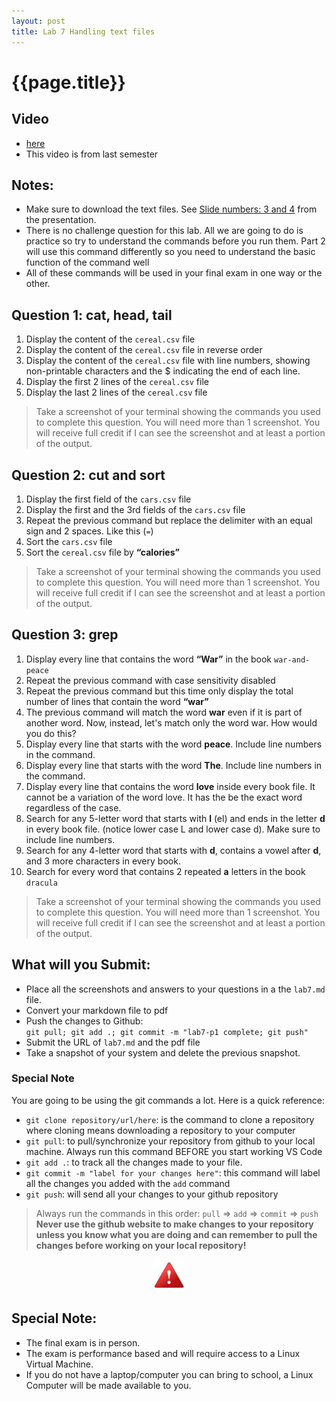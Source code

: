 ```yaml
---
layout: post
title: Lab 7 Handling text files 
---
```


# {{page.title}}

## Video
* [here](https://youtu.be/rpu30qMEZhQ)
* This video is from last semester
  
## Notes: 
* Make sure to download the text files. See [Slide numbers: 3 and 4](https://rapurl.live/he6) from the presentation.
* There is no challenge question for this lab. All we are going to do is practice so try to understand the commands before you run them. Part 2 will use this command differently so you need to understand the basic function of the command well
* All of these commands will be used in your final exam in one way or the other. 

## Question 1: cat, head, tail
1. Display the content of the `cereal.csv` file
2. Display the content of the `cereal.csv` file in reverse order
3. Display the content of the `cereal.csv` file with line numbers, showing non-printable characters and the $ indicating the end of each line.
4. Display the first 2 lines of the `cereal.csv` file
5. Display the last 2 lines of the `cereal.csv` file

> Take a screenshot of your terminal showing the commands you used to complete this question. You will need more than 1 screenshot. You will receive full credit if I can see the screenshot and at least a portion of the output. 

## Question 2: cut and sort
1. Display the first field of the `cars.csv` file
2. Display the first and the 3rd fields of the `cars.csv` file
3. Repeat the previous command but replace the delimiter with an equal sign and 2 spaces. Like this (` = `)
4. Sort the `cars.csv` file
5. Sort the `cereal.csv` file by **“calories”**

> Take a screenshot of your terminal showing the commands you used to complete this question. You will need more than 1 screenshot. You will receive full credit if I can see the screenshot and at least a portion of the output. 

## Question 3:  grep
1. Display every line that contains the word **“War”** in the book `war-and-peace`
2. Repeat the previous command with case sensitivity disabled 
3. Repeat the previous command but this time only display the total number of lines that contain the word **“war”**
4. The previous command will match the word **war** even if it is part of another word. Now, instead, let's match only the word war. How would you do this? 
5. Display every line that starts with the word **peace**. Include line numbers in the command.
6. Display every line that starts with the word **The**. Include line numbers in the command.
7. Display every line that contains the word **love** inside every book file. It cannot be a variation of the word love. It has the be the exact word regardless of the case. 
8.  Search for any 5-letter word that starts with **l** (el) and ends in the letter **d** in every book file. (notice lower case L and lower case d). Make sure to include line numbers.
9.  Search for any 4-letter word that starts with **d**, contains a vowel after **d**, and 3 more characters in every book.
10. Search for every word that contains 2 repeated **a** letters in the book `dracula`



> Take a screenshot of your terminal showing the commands you used to complete this question. You will need more than 1 screenshot. You will receive full credit if I can see the screenshot and at least a portion of the output. 

## What will you Submit:
* Place all the screenshots and answers to your questions in a the `lab7.md` file.
* Convert your markdown file to pdf 
* Push the changes to Github: <br>`git pull; git add .; git commit -m "lab7-p1 complete; git push"`<br>
* Submit the URL of `lab7.md` and the pdf file
* Take a snapshot of your system and delete the previous snapshot.

### Special Note
You are going to be using the git commands a lot. Here is a quick reference:
* `git clone repository/url/here`: is the command to clone a repository where cloning means downloading a repository to your computer
* `git pull`: to pull/synchronize your repository from github to your local machine. Always run this command BEFORE you start working VS Code
* `git add .`: to track all the changes made to your file. 
* `git commit -m "label for your changes here"`: this command will label all the changes you added with the `add` command
* `git push`: will send all your changes to your github repository

> Always run the commands in this order: `pull` =>  `add` =>  `commit` => `push` 
> **Never use the github website to make changes to your repository unless you know what you are doing and can remember to pull the changes before working on your local repository!**

<p align="center" style="display:block"><img src="/assets/warning-icon.png" width="50" /></p>

## Special Note:
* The final exam is in person. 
* The exam is performance based and will require access to a Linux Virtual Machine. 
* If you do not have a laptop/computer you can bring to school, a Linux Computer will be made available to you.

